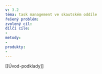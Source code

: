 ```yaml
---
v: 3.2
téma: task management ve skautském oddíle
řešený problém: 
zvolený cíl:
dílčí cíle:
- 
metody:
- 
produkty:
- 
---
```


[[Úvod-podklady]]